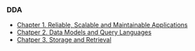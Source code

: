 ### **DDA**

* [Chapter 1. Reliable, Scalable and Maintainable Applications](ch1.md)
* [Chatper 2. Data Models and Query Languages](ch2.md)
* [Chatper 3. Storage and Retrieval](ch3.md)